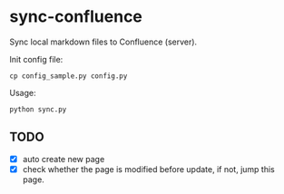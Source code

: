 # sync-confluence

Sync local markdown files to Confluence (server).

Init config file:

```shell
cp config_sample.py config.py
```

Usage:

```shell
python sync.py
```

## TODO
- [x] auto create new page
- [x] check whether the page is modified before update, if not, jump this page.
